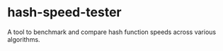 # hash-speed-tester
A tool to benchmark and compare hash function speeds across various algorithms.
